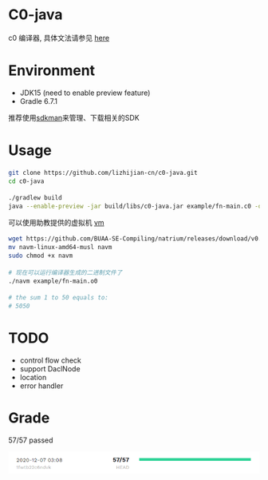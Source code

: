 # C0-java
c0 编译器, 具体文法请参见 [here](https://c0.karenia.cc/c0/c0.html)

# Environment
* JDK15 (need to enable preview feature)
* Gradle 6.7.1

推荐使用[sdkman](https://sdkman.io/)来管理、下载相关的SDK

# Usage
``` sh
git clone https://github.com/lizhijian-cn/c0-java.git
cd c0-java

./gradlew build
java --enable-preview -jar build/libs/c0-java.jar example/fn-main.c0 -o example/fn-main.o0
```

可以使用助教提供的虚拟机 [vm](https://github.com/BUAA-SE-Compiling/natrium/releases)
```sh
wget https://github.com/BUAA-SE-Compiling/natrium/releases/download/v0.1.3/navm-linux-amd64-musl
mv navm-linux-amd64-musl navm
sudo chmod +x navm

# 现在可以运行编译器生成的二进制文件了
./navm example/fn-main.o0

# the sum 1 to 50 equals to:
# 5050
```


# TODO
* control flow check
* support DaclNode
* location
* error handler

# Grade
57/57 passed

![](https://raw.githubusercontent.com/lizhijian-cn/static/master/img/20201213024243.png)
